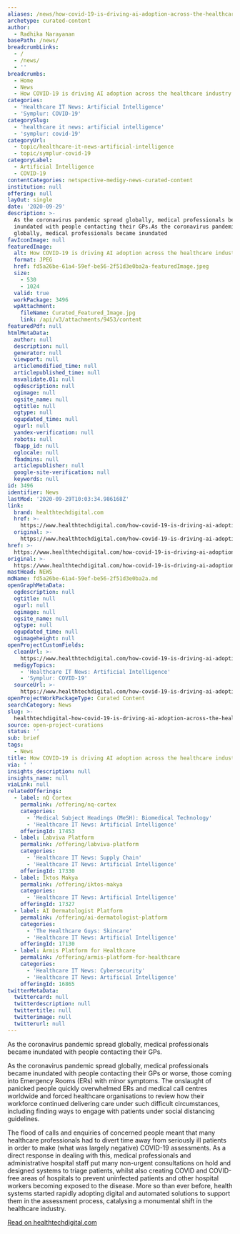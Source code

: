 ```yaml
---
aliases: /news/how-covid-19-is-driving-ai-adoption-across-the-healthcare-industry
archetype: curated-content
author:
  - Radhika Narayanan
basePath: /news/
breadcrumbLinks:
  - /
  - /news/
  - ''
breadcrumbs:
  - Home
  - News
  - How COVID-19 is driving AI adoption across the healthcare industry.
categories:
  - 'Healthcare IT News: Artificial Intelligence'
  - 'Symplur: COVID-19'
categorySlug:
  - 'healthcare it news: artificial intelligence'
  - 'symplur: covid-19'
categoryUrl:
  - topic/healthcare-it-news-artificial-intelligence
  - topic/symplur-covid-19
categoryLabel:
  - Artificial Intelligence
  - COVID-19
contentCategories: netspective-medigy-news-curated-content
institution: null
offering: null
layOut: single
date: '2020-09-29'
description: >-
  As the coronavirus pandemic spread globally, medical professionals became
  inundated with people contacting their GPs.As the coronavirus pandemic spread
  globally, medical professionals became inundated
favIconImage: null
featuredImage:
  alt: How COVID-19 is driving AI adoption across the healthcare industry.
  format: JPEG
  href: fd5a26be-61a4-59ef-be56-2f51d3e0ba2a-featuredImage.jpeg
  size:
    - 530
    - 1024
  valid: true
  workPackage: 3496
  wpAttachment:
    fileName: Curated_Featured_Image.jpg
    link: /api/v3/attachments/9453/content
featuredPdf: null
htmlMetaData:
  author: null
  description: null
  generator: null
  viewport: null
  articlemodified_time: null
  articlepublished_time: null
  msvalidate.01: null
  ogdescription: null
  ogimage: null
  ogsite_name: null
  ogtitle: null
  ogtype: null
  ogupdated_time: null
  ogurl: null
  yandex-verification: null
  robots: null
  fbapp_id: null
  oglocale: null
  fbadmins: null
  articlepublisher: null
  google-site-verification: null
  keywords: null
id: 3496
identifier: News
lastMod: '2020-09-29T10:03:34.986168Z'
link:
  brand: healthtechdigital.com
  href: >-
    https://www.healthtechdigital.com/how-covid-19-is-driving-ai-adoption-across-the-healthcare-industry/
  original: >-
    https://www.healthtechdigital.com/how-covid-19-is-driving-ai-adoption-across-the-healthcare-industry/
href: >-
  https://www.healthtechdigital.com/how-covid-19-is-driving-ai-adoption-across-the-healthcare-industry/
original: >-
  https://www.healthtechdigital.com/how-covid-19-is-driving-ai-adoption-across-the-healthcare-industry/
mastHead: NEWS
mdName: fd5a26be-61a4-59ef-be56-2f51d3e0ba2a.md
openGraphMetaData:
  ogdescription: null
  ogtitle: null
  ogurl: null
  ogimage: null
  ogsite_name: null
  ogtype: null
  ogupdated_time: null
  ogimageheight: null
openProjectCustomFields:
  cleanUrl: >-
    https://www.healthtechdigital.com/how-covid-19-is-driving-ai-adoption-across-the-healthcare-industry/
  medigyTopics:
    - 'Healthcare IT News: Artificial Intelligence'
    - 'Symplur: COVID-19'
  sourceUrl: >-
    https://www.healthtechdigital.com/how-covid-19-is-driving-ai-adoption-across-the-healthcare-industry/
openProjectWorkPackageType: Curated Content
searchCategory: News
slug: >-
  healthtechdigital-how-covid-19-is-driving-ai-adoption-across-the-healthcare-industry
source: open-project-curations
status: ''
sub: brief
tags:
  - News
title: How COVID-19 is driving AI adoption across the healthcare industry.
via: ' '
insights_description: null
insights_name: null
viaLink: null
relatedOfferings:
  - label: nQ Cortex
    permalink: /offering/nq-cortex
    categories:
      - 'Medical Subject Headings (MeSH): Biomedical Technology'
      - 'Healthcare IT News: Artificial Intelligence'
    offeringId: 17453
  - label: Labviva Platform
    permalink: /offering/labviva-platform
    categories:
      - 'Healthcare IT News: Supply Chain'
      - 'Healthcare IT News: Artificial Intelligence'
    offeringId: 17330
  - label: Iktos Makya
    permalink: /offering/iktos-makya
    categories:
      - 'Healthcare IT News: Artificial Intelligence'
    offeringId: 17327
  - label: AI Dermatologist Platform
    permalink: /offering/ai-dermatologist-platform
    categories:
      - 'The Healthcare Guys: Skincare'
      - 'Healthcare IT News: Artificial Intelligence'
    offeringId: 17130
  - label: Armis Platform for Healthcare
    permalink: /offering/armis-platform-for-healthcare
    categories:
      - 'Healthcare IT News: Cybersecurity'
      - 'Healthcare IT News: Artificial Intelligence'
    offeringId: 16865
twitterMetaData:
  twittercard: null
  twitterdescription: null
  twittertitle: null
  twitterimage: null
  twitterurl: null
---
```

<p>As the coronavirus pandemic spread globally, medical professionals became inundated with people contacting their GPs.</p><p>As the coronavirus pandemic spread globally, medical professionals became inundated with people contacting their GPs or worse, those coming into Emergency Rooms (ERs) with minor symptoms. The onslaught of panicked people quickly overwhelmed ERs and medical call centres worldwide and forced healthcare organisations to review how their workforce continued delivering care under such difficult circumstances, including finding ways to engage with patients under social distancing guidelines.</p><p>The flood of calls and enquiries of concerned people meant that many healthcare professionals had to divert time away from seriously ill patients in order to make (what was largely negative) COVID-19 assessments. As a direct response in dealing with this, medical professionals and administrative hospital staff put many non-urgent consultations on hold and designed systems to triage patients, whilst also creating COVID and COVID-free areas of hospitals to prevent uninfected patients and other hospital workers becoming exposed to the disease. More so than ever before, health systems started rapidly adopting digital and automated solutions to support them in the assessment process, catalysing a monumental shift in the healthcare industry.</p><p><a href="https://www.healthtechdigital.com/how-covid-19-is-driving-ai-adoption-across-the-healthcare-industry/">Read on healthtechdigital.com</a></p>